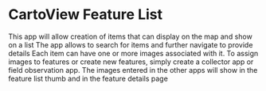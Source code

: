 # CartoView Feature List

This app will allow creation of items that can display on the map and show on a list
The app allows to search for items and further navigate to provide details
Each item can have one or more images associated with it.
To assign images to features or create new features, simply create a collector app or field observation app.
The images entered in the other apps will show in the feature list thumb and in the feature details page